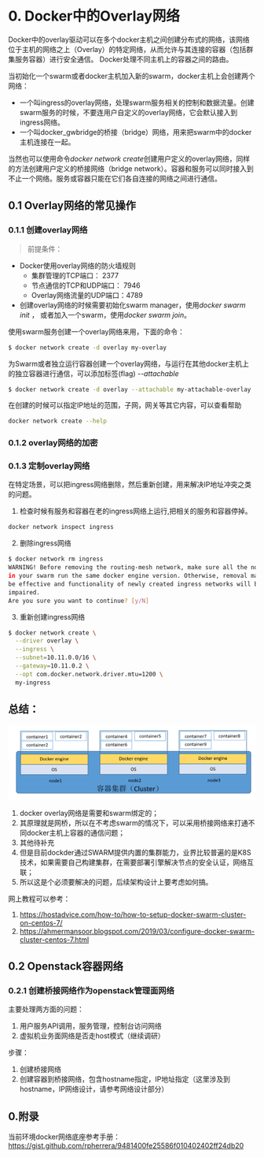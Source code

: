 # 0. Docker中的Overlay网络

Docker中的overlay驱动可以在多个docker主机之间创建分布式的网络，该网络位于主机的网络之上（Overlay）的特定网络，从而允许与其连接的容器（包括群集服务容器）进行安全通信。 Docker处理不同主机上的容器之间的路由。

当初始化一个swarm或者docker主机加入新的swarm，docker主机上会创建两个网络：

- 一个叫ingress的overlay网络，处理swarm服务相关的控制和数据流量。创建swarm服务的时候，不要连用户自定义的overlay网络，它会默认接入到ingress网络。
- 一个叫docker_gwbridge的桥接（bridge）网络，用来把swarm中的docker主机连接在一起。

当然也可以使用命令*docker network create*创建用户定义的overlay网络，同样的方法创建用户定义的桥接网络（bridge network）。容器和服务可以同时接入到不止一个网络。服务或容器只能在它们各自连接的网络之间进行通信。

## 0.1 Overlay网络的常见操作

### 0.1.1 创建overlay网络

>前提条件：<br>
- Docker使用overlay网络的防火墙规则
  - 集群管理的TCP端口： 2377
  - 节点通信的TCP和UDP端口： 7946
  - Overlay网络流量的UDP端口：4789
- 创建overlay网络的时候需要初始化swarm manager，使用*docker swarm init*  ， 或者加入一个swarm，使用*docker swarm join*。

使用swarm服务创建一个overlay网络来用，下面的命令：
```bash
$ docker network create -d overlay my-overlay
```

为Swarm或者独立运行容器创建一个overlay网络，与运行在其他docker主机上的独立容器进行通信，可以添加标签(flag) *--attachable*
```bash
$ docker network create -d overlay --attachable my-attachable-overlay
```
在创建的时候可以指定IP地址的范围，子网，网关等其它内容，可以查看帮助
```bash
docker network create --help
```

### 0.1.2 overlay网络的加密

### 0.1.3 定制overlay网络

在特定场景，可以把ingress网络删除，然后重新创建，用来解决IP地址冲突之类的问题。

1. 检查时候有服务和容器在老的ingress网络上运行,把相关的服务和容器停掉。
```bash
docker network inspect ingress
```

2. 删除ingress网络
```bash
$ docker network rm ingress
WARNING! Before removing the routing-mesh network, make sure all the nodes
in your swarm run the same docker engine version. Otherwise, removal may not
be effective and functionality of newly created ingress networks will be
impaired.
Are you sure you want to continue? [y/N]
```
3. 重新创建ingress网络
```bash
$ docker network create \
  --driver overlay \
  --ingress \
  --subnet=10.11.0.0/16 \
  --gateway=10.11.0.2 \
  --opt com.docker.network.driver.mtu=1200 \
  my-ingress
```

## 总结：
![三节点集群](images/docker-cluster-001.PNG)
1. docker overlay网络是需要和swarm绑定的；
2. 其原理就是网桥，所以在不考虑swarm的情况下，可以采用桥接网络来打通不同docker主机上容器的通信问题；
3. 其他待补充
4. 但是目前dockder通过SWARM提供内置的集群能力，业界比较普遍的是K8S技术，如果需要自己构建集群，在需要部署引擎解决节点的安全认证，网络互联；
5. 所以这是个必须要解决的问题，后续架构设计上要考虑如何搞。

网上教程可以参考：
1. https://hostadvice.com/how-to/how-to-setup-docker-swarm-cluster-on-centos-7/
2. https://ahmermansoor.blogspot.com/2019/03/configure-docker-swarm-cluster-centos-7.html

## 0.2 Openstack容器网络

### 0.2.1 创建桥接网络作为openstack管理面网络
主要处理两方面的问题：
1. 用户服务API调用，服务管理，控制台访问网络
2. 虚拟机业务面网络是否走host模式（继续调研）

步骤：
1. 创建桥接网络
2. 创建容器到桥接网络，包含hostname指定，IP地址指定（这里涉及到hostname，IP网络设计，请参考网络设计部分）

## 0.附录
当前环境docker网络底座参考手册：
https://gist.github.com/rpherrera/9481400fe25586f010402402ff24db20

